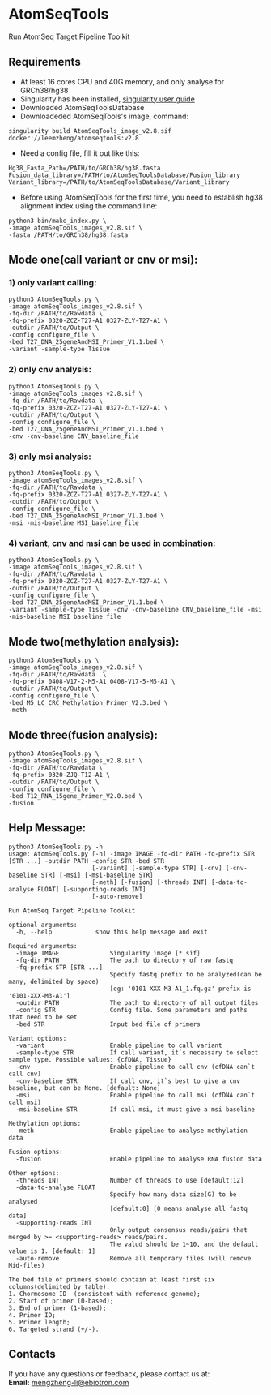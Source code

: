 # AtomSeqTools
Run AtomSeq Target Pipeline Toolkit

## Requirements
- At least 16 cores CPU and 40G memory, and only analyse for GRCh38/hg38
- Singularity has been installed, [singularity user guide](https://docs.sylabs.io/guides/latest/user-guide/quick_start.html#quick-installation-steps) 
- Downloaded AtomSeqToolsDatabase
- Downloadeded AtomSeqTools's image, command:
```
singularity build AtomSeqTools_image_v2.8.sif docker://leemzheng/atomseqtools:v2.8
```
- Need a config file, fill it out like this:
```
Hg38_Fasta_Path=/PATH/to/GRCh38/hg38.fasta
Fusion_data_library=/PATH/to/AtomSeqToolsDatabase/Fusion_library
Variant_library=/PATH/to/AtomSeqToolsDatabase/Variant_library
```
- Before using AtomSeqTools for the first time, you need to establish hg38 alignment index using the command line:
```
python3 bin/make_index.py \
-image atomSeqTools_images_v2.8.sif \
-fasta /PATH/to/GRCh38/hg38.fasta
```

## Mode one(call variant or cnv or msi):

### 1) only variant calling:
```
python3 AtomSeqTools.py \
-image atomSeqTools_images_v2.8.sif \
-fq-dir /PATH/to/Rawdata \
-fq-prefix 0320-ZCZ-T27-A1 0327-ZLY-T27-A1 \
-outdir /PATH/to/Output \
-config configure_file \
-bed T27_DNA_25geneAndMSI_Primer_V1.1.bed \
-variant -sample-type Tissue
```
### 2) only cnv analysis:
```
python3 AtomSeqTools.py \
-image atomSeqTools_images_v2.8.sif \
-fq-dir /PATH/to/Rawdata \
-fq-prefix 0320-ZCZ-T27-A1 0327-ZLY-T27-A1 \
-outdir /PATH/to/Output \
-config configure_file \
-bed T27_DNA_25geneAndMSI_Primer_V1.1.bed \
-cnv -cnv-baseline CNV_baseline_file
```
### 3) only msi analysis:
```
python3 AtomSeqTools.py \
-image atomSeqTools_images_v2.8.sif \
-fq-dir /PATH/to/Rawdata \
-fq-prefix 0320-ZCZ-T27-A1 0327-ZLY-T27-A1 \
-outdir /PATH/to/Output \
-config configure_file \
-bed T27_DNA_25geneAndMSI_Primer_V1.1.bed \
-msi -mis-baseline MSI_baseline_file
```
### 4) variant, cnv and msi can be used in combination:
```
python3 AtomSeqTools.py \
-image atomSeqTools_images_v2.8.sif \
-fq-dir /PATH/to/Rawdata \
-fq-prefix 0320-ZCZ-T27-A1 0327-ZLY-T27-A1 \
-outdir /PATH/to/Output \
-config configure_file \
-bed T27_DNA_25geneAndMSI_Primer_V1.1.bed \
-variant -sample-type Tissue -cnv -cnv-baseline CNV_baseline_file -msi -mis-baseline MSI_baseline_file
```
## Mode two(methylation analysis):
```
python3 AtomSeqTools.py \
-image atomSeqTools_images_v2.8.sif \
-fq-dir /PATH/to/Rawdata  \
-fq-prefix 0408-V17-2-M5-A1 0408-V17-5-M5-A1 \
-outdir /PATH/to/Output \
-config configure_file \
-bed M5_LC_CRC_Methylation_Primer_V2.3.bed \
-meth
```
## Mode three(fusion analysis):
```
python3 AtomSeqTools.py \
-image atomSeqTools_images_v2.8.sif \
-fq-dir /PATH/to/Rawdata \
-fq-prefix 0320-ZJQ-T12-A1 \
-outdir /PATH/to/Output \
-config configure_file \
-bed T12_RNA_15gene_Primer_V2.0.bed \
-fusion
```

## Help Message:
```
python3 AtomSeqTools.py -h
usage: AtomSeqTools.py [-h] -image IMAGE -fq-dir PATH -fq-prefix STR [STR ...] -outdir PATH -config STR -bed STR
                       [-variant] [-sample-type STR] [-cnv] [-cnv-baseline STR] [-msi] [-msi-baseline STR]
                       [-meth] [-fusion] [-threads INT] [-data-to-analyse FLOAT] [-supporting-reads INT]
                       [-auto-remove]

Run AtomSeq Target Pipeline Toolkit

optional arguments:
  -h, --help            show this help message and exit

Required arguments:
  -image IMAGE              Singularity image [*.sif]
  -fq-dir PATH              The path to directory of raw fastq
  -fq-prefix STR [STR ...]
                            Specify fastq prefix to be analyzed(can be many, delimited by space)
                            [eg: '0101-XXX-M3-A1_1.fq.gz' prefix is '0101-XXX-M3-A1']
  -outdir PATH              The path to directory of all output files
  -config STR               Config file. Some parameters and paths that need to be set
  -bed STR                  Input bed file of primers

Variant options:
  -variant                  Enable pipeline to call variant
  -sample-type STR          If call variant, it`s necessary to select sample type. Possible values: {cfDNA, Tissue}
  -cnv                      Enable pipeline to call cnv (cfDNA can`t call cnv)
  -cnv-baseline STR         If call cnv, it`s best to give a cnv baseline, but can be None. [default: None]
  -msi                      Enable pipeline to call msi (cfDNA can`t call msi)
  -msi-baseline STR         If call msi, it must give a msi baseline

Methylation options:
  -meth                     Enable pipeline to analyse methylation data

Fusion options:
  -fusion                   Enable pipeline to analyse RNA fusion data

Other options:
  -threads INT              Number of threads to use [default:12]
  -data-to-analyse FLOAT
                            Specify how many data size(G) to be analysed 
                            [default:0] [0 means analyse all fastq data]
  -supporting-reads INT
                            Only output consensus reads/pairs that merged by >= <supporting-reads> reads/pairs.
                            The valud should be 1~10, and the default value is 1. [default: 1]
  -auto-remove              Remove all temporary files (will remove Mid-files)

The bed file of primers should contain at least first six columns(delimited by table):
1. Chormosome ID  (consistent with reference genome);
2. Start of primer (0-based);
3. End of primer (1-based);
4. Primer ID;
5. Primer length;
6. Targeted strand (+/-).
```
## Contacts
If you have any questions or feedback, please contact us at: \
**Email:** mengzheng-li@ebiotron.com
